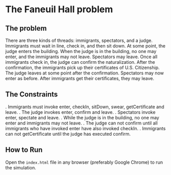 # The Faneuil Hall problem

## The problem

There are three kinds of threads: immigrants, spectators, and a judge. Immigrants must wait in line, check in, and then sit down. At some point, the judge enters the building. When the judge is in the building, no one may enter, and the immigrants may not leave. Spectators may leave. Once all immigrants check in, the judge can confirm the naturalization. After the confirmation, the immigrants pick up their certificates of U.S. Citizenship. The judge leaves at some point after the confirmation. Spectators may now enter as before. After immigrants get their certificates, they may leave.

## The Constraints

. Immigrants must invoke enter, checkIn, sitDown, swear, getCertificate and leave.
. The judge invokes enter, confirm and leave.
. Spectators invoke enter, spectate and leave.
. While the judge is in the building, no one may enter and immigrants may not leave.
. The judge can not confirm until all immigrants who have invoked enter have also invoked checkIn.
. Immigrants can not getCertificate until the judge has executed confirm.

## How to Run

Open the ```index.html``` file in any browser (preferably Google Chrome) to run the simulation.